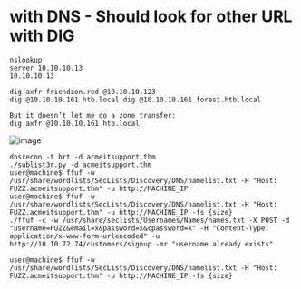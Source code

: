 
# with DNS - Should look for other URL  with DIG

```
nslookup
server 10.10.10.13
10.10.10.13

dig axfr friendzon.red @10.10.10.123
dig @10.10.10.161 htb.local dig @10.10.10.161 forest.htb.local

But it doesn’t let me do a zone transfer:
dig axfr @10.10.10.161 htb.local
```
![image](https://user-images.githubusercontent.com/9059079/119153392-34f29e00-ba1f-11eb-9ee0-c47f113c8c72.png)

```
dnsrecon -t brt -d acmeitsupport.thm
./sublist3r.py -d acmeitsupport.thm
user@machine$ ffuf -w /usr/share/wordlists/SecLists/Discovery/DNS/namelist.txt -H "Host: FUZZ.acmeitsupport.thm" -u http://MACHINE_IP
user@machine$ ffuf -w /usr/share/wordlists/SecLists/Discovery/DNS/namelist.txt -H "Host: FUZZ.acmeitsupport.thm" -u http://MACHINE_IP -fs {size}
./ffuf -c -w /usr/share/seclists/Usernames/Names/names.txt -X POST -d "username=FUZZ&email=x&password=x&cpassword=x" -H "Content-Type: application/x-www-form-urlencoded" -u http://10.10.72.74/customers/signup -mr "username already exists"

```
```
user@machine$ ffuf -w /usr/share/wordlists/SecLists/Discovery/DNS/namelist.txt -H "Host: FUZZ.acmeitsupport.thm" -u http://MACHINE_IP -fs {size}

```
